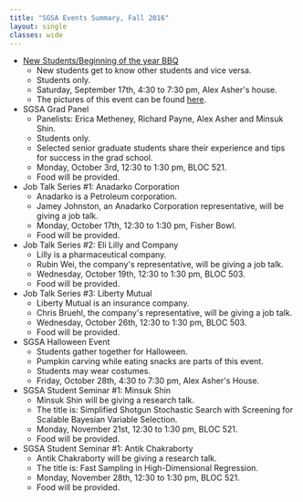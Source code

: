 ```yaml
---
title: "SGSA Events Summary, Fall 2016"
layout: single
classes: wide
---
```


- [New Students/Beginning of the year BBQ](/sgsa-bbq-party-2016/)
  - New students get to know other students and vice versa.
  - Students only.
  - Saturday, September 17th, 4:30 to 7:30 pm, Alex Asher's house.
  - The pictures of this event can be found [here](/WelcomeBBQ/2016-09-17-gallery/).
- SGSA Grad Panel
  - Panelists: Erica Metheney, Richard Payne, Alex Asher and Minsuk Shin.
  - Students only.
  - Selected senior graduate students share their experience and tips for success in the grad school.
  - Monday, October 3rd, 12:30 to 1:30 pm, BLOC 521.
  - Food will be provided.
- Job Talk Series #1: Anadarko Corporation
  - Anadarko is a Petroleum corporation.
  - Jamey Johnston, an Anadarko Corporation representative, will be giving a job talk.
  - Monday, October 17th, 12:30 to 1:30 pm, Fisher Bowl.
  - Food will be provided.
- Job Talk Series #2: Eli Lilly and Company
  - Lilly is a pharmaceutical company.
  - Rubin Wei, the company's representative, will be giving a job talk.
  - Wednesday, October 19th, 12:30 to 1:30 pm, BLOC 503.
  - Food will be provided.
- Job Talk Series #3: Liberty Mutual
  - Liberty Mutual is an insurance company.
  - Chris Bruehl, the company's representative, will be giving a job talk.
  - Wednesday, October 26th, 12:30 to 1:30 pm, BLOC 503.
  - Food will be provided.
- SGSA Halloween Event
  - Students gather together for Halloween.
  - Pumpkin carving while eating snacks are parts of this event.
  - Students may wear costumes.
  - Friday, October 28th, 4:30 to 7:30 pm, Alex Asher's House.
- SGSA Student Seminar #1: Minsuk Shin
  - Minsuk Shin will be giving a research talk.
  - The title is: Simplified Shotgun Stochastic Search with Screening for Scalable Bayesian Variable Selection.
  - Monday, November 21st, 12:30 to 1:30 pm, BLOC 521.
  - Food will be provided.
- SGSA Student Seminar #1: Antik Chakraborty
  - Antik Chakraborty will be giving a research talk.
  - The title is: Fast Sampling in High-Dimensional Regression.
  - Monday, November 28th, 12:30 to 1:30 pm, BLOC 521.
  - Food will be provided.
